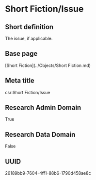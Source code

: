 # Short Fiction/Issue
## Short definition
The issue, if applicable.
## Base page
[Short Fiction](../Objects/Short Fiction.md)
## Meta title
csr:Short Fiction/Issue
## Research Admin Domain
True
## Research Data Domain
False
## UUID
26189bb9-7604-4ff1-88b6-1790d458ae8c
